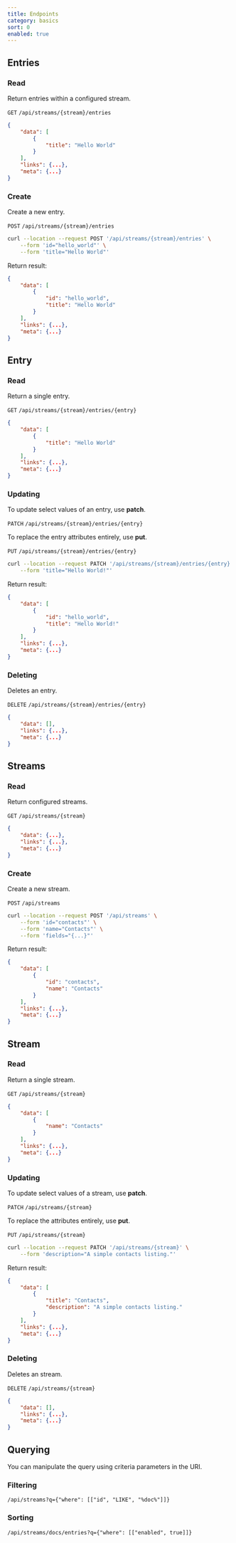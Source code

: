```yaml
---
title: Endpoints
category: basics
sort: 0
enabled: true
---
```


## Entries

### Read

Return entries within a configured stream.

`GET` `/api/streams/{stream}/entries`

```json
{
    "data": [
        {
            "title": "Hello World"
        }
    ],
    "links": {...},
    "meta": {...}
}
```

### Create

Create a new entry.

`POST` `/api/streams/{stream}/entries`

```bash
curl --location --request POST '/api/streams/{stream}/entries' \
    --form 'id="hello_world"' \
    --form 'title="Hello World"'
```

Return result:

```json
{
    "data": [
        {
            "id": "hello_world",
            "title": "Hello World"
        }
    ],
    "links": {...},
    "meta": {...}
}
```

## Entry 

### Read

Return a single entry.

`GET` `/api/streams/{stream}/entries/{entry}`

```json
{
    "data": [
        {
            "title": "Hello World"
        }
    ],
    "links": {...},
    "meta": {...}
}
```

### Updating

To update select values of an entry, use **patch**.

`PATCH` `/api/streams/{stream}/entries/{entry}`

To replace the entry attributes entirely, use **put**.

`PUT` `/api/streams/{stream}/entries/{entry}`

```bash
curl --location --request PATCH '/api/streams/{stream}/entries/{entry}' \
    --form 'title="Hello World!"'
```

Return result:

```json
{
    "data": [
        {
            "id": "hello_world",
            "title": "Hello World!"
        }
    ],
    "links": {...},
    "meta": {...}
}
```

### Deleting

Deletes an entry.

`DELETE` `/api/streams/{stream}/entries/{entry}`

```json
{
    "data": [],
    "links": {...},
    "meta": {...}
}
```



## Streams

### Read

Return configured streams.

`GET` `/api/streams/{stream}`

```json
{
    "data": {...},
    "links": {...},
    "meta": {...}
}
```

### Create

Create a new stream.

`POST` `/api/streams`

```bash
curl --location --request POST '/api/streams' \
    --form 'id="contacts"' \
    --form 'name="Contacts"' \
    --form 'fields="{...}"'
```

Return result:

```json
{
    "data": [
        {
            "id": "contacts",
            "name": "Contacts"
        }
    ],
    "links": {...},
    "meta": {...}
}
```

## Stream 

### Read

Return a single stream.

`GET` `/api/streams/{stream}`

```json
{
    "data": [
        {
            "name": "Contacts"
        }
    ],
    "links": {...},
    "meta": {...}
}
```

### Updating

To update select values of a stream, use **patch**.

`PATCH` `/api/streams/{stream}`

To replace the attributes entirely, use **put**.

`PUT` `/api/streams/{stream}`

```bash
curl --location --request PATCH '/api/streams/{stream}' \
    --form 'description="A simple contacts listing."'
```

Return result:

```json
{
    "data": [
        {
            "title": "Contacts",
            "description": "A simple contacts listing."
        }
    ],
    "links": {...},
    "meta": {...}
}
```

### Deleting

Deletes an stream.

`DELETE` `/api/streams/{stream}`

```json
{
    "data": [],
    "links": {...},
    "meta": {...}
}
```


## Querying

You can manipulate the query using criteria parameters in the URI.

### Filtering

`/api/streams?q={"where": [["id", "LIKE", "%doc%"]]}`

### Sorting

`/api/streams/docs/entries?q={"where": [["enabled", true]]}`
